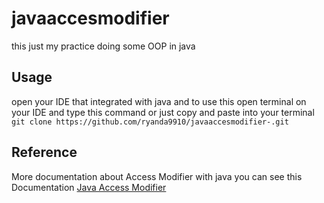 # javaaccesmodifier
 this just my practice doing some OOP in java 
## Usage 
open your IDE that integrated with java and 
to use this open terminal on your IDE and type this command  or just copy and paste into your terminal   ``git clone https://github.com/ryanda9910/javaaccesmodifier-.git``
## Reference 
More documentation about Access Modifier with java you can see this Documentation
[Java Access Modifier](https://www.w3schools.com/java/java_modifiers.asp)
